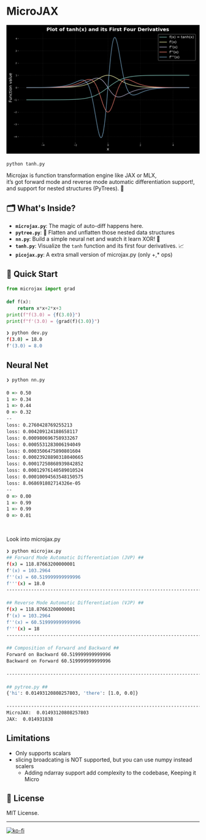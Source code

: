 # MicroJAX

<p align="center">
  <img src="grad_plot.png" alt="Plot of tanh(x) and its First Four Derivatives" width="600">
</p>

`python tanh.py`

Microjax is function transformation engine like JAX or MLX,<br>
it’s got forward mode and reverse mode automatic differentiation support!, and support for nested structures (PyTrees). 🌳

## 🗂️ What's Inside?

- **`microjax.py`**: The magic of auto-diff happens here. 
- **`pytree.py`**:  🌳 Flatten and unflatten those nested data structures
- **`nn.py`**: Build a simple neural net and watch it learn XOR! 🧠
- **`tanh.py`**: Visualize the `tanh` function and its first four derivatives. 📈
- **`picojax.py`**: A extra small version of microjax.py (only +,* ops)

## 🚀 Quick Start
```python
from microjax import grad

def f(x):
    return x*x+2*x+3
print(f"f(3.0) = {f(3.0)}")
print(f"f'(3.0) = {grad(f)(3.0)}")
```

```bash
❯ python dev.py
f(3.0) = 18.0
f'(3.0) = 8.0

```

## Neural Net 
```zsh
❯ python nn.py 

0 => 0.50
1 => 0.34
1 => 0.44
0 => 0.32
--
loss: 0.2760428769255213
loss: 0.004209124188658117
loss: 0.000980696758933267
loss: 0.0005531283006194049
loss: 0.0003506475890801604
loss: 0.00023928890318040665
loss: 0.00017250868939842852
loss: 0.00012976140589010524
loss: 0.00010094563548150575
loss: 8.068691802714326e-05
--
0 => 0.00
1 => 0.99
1 => 0.99
0 => 0.01
```

<br>

Look into microjax.py 
```bash
❯ python microjax.py
## Forward Mode Automatic Differentiation (JVP) ##
f(x) = 118.87663200000001
f'(x) = 103.2964
f''(x) = 60.519999999999996
f'''(x) = 18.0
------------------------------------------------------------------------------

## Reverse Mode Automatic Differentiation (VJP) ##
f(x) = 118.87663200000001
f'(x) = 103.2964
f''(x) = 60.519999999999996
f'''(x) = 18
------------------------------------------------------------------------------ 

## Composition of Forward and Backward ##
Forward on Backward 60.519999999999996
Backward on Forward 60.519999999999996

------------------------------------------------------------------------------

## pytree.py ##
{'hi': 0.01493120808257803, 'there': [1.0, 0.0]}

------------------------------------------------------------------------------
MicroJAX:  0.01493120808257803
JAX:  0.014931838
```
## Limitations
- Only supports scalars
- slicing broadcating is NOT supported, but you can use numpy instead scalers
    - Adding ndarray support add complexity to the codebase, Keeping it Micro

## 📜 License

MIT License.

---
[![ko-fi](https://ko-fi.com/img/githubbutton_sm.svg)](https://ko-fi.com/R6R8KQTZ5)